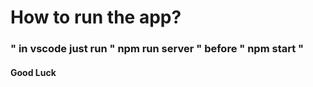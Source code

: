 # How to run the app?
### " in vscode just run " npm run server " before " npm start "
#### Good Luck
